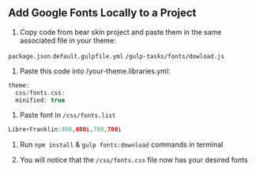 ## Add Google Fonts Locally to a Project

1. Copy code from bear skin project and paste them in the same associated file in your theme:

`package.json`
`default.gulpfile.yml`
`/gulp-tasks/fonts/dowload.js`

1. Paste this code into /your-theme.libraries.yml:

```php
theme:
  css/fonts.css:
  minified: true
```

1.  Paste font in `/css/fonts.list`

```php
Libre+Franklin:400,400i,700,700i
```

1. Run `npm install` & `gulp fonts:download` commands in terminal

1. You will notice that the `/css/fonts.css` file now has your desired fonts